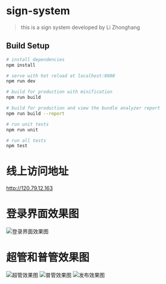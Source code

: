# sign-system

> this is a sign system developed by Li Zhonghang

## Build Setup

``` bash
# install dependencies
npm install

# serve with hot reload at localhost:8080
npm run dev

# build for production with minification
npm run build

# build for production and view the bundle analyzer report
npm run build --report

# run unit tests
npm run unit

# run all tests
npm test
```
# 线上访问地址
http://120.79.12.163

# 登录界面效果图
![登录界面效果图](https://github.com/zhonghangAlex/sign-system/blob/master/static/img/login_cut.png)

# 超管和普管效果图
![超管效果图](https://github.com/zhonghangAlex/sign-system/blob/master/static/img/super_cut.png)
![普管效果图](https://github.com/zhonghangAlex/sign-system/blob/master/static/img/ord_cut.png)
![发布效果图](https://github.com/zhonghangAlex/sign-system/blob/master/static/img/new_sign.png)
